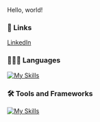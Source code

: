 Hello, world! 


### 🔗 Links
[LinkedIn](https://www.linkedin.com/in/nbkurian/)


### 👨🏼‍💻 Languages

[![My Skills](https://skillicons.dev/icons?i=py,matlab,java)](https://skillicons.dev)




### 🛠 Tools and Frameworks
[![My Skills](https://skillicons.dev/icons?i=vscode)](https://skillicons.dev)
